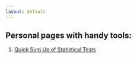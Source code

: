 ```yaml
---
layout: default
---
```

## Personal pages with handy tools:

1. [Quick Sum Up of Statistical Tests](https://zdenek-vavrina.github.io/statistics)
